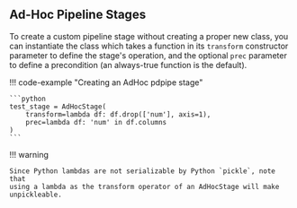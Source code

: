 
## Ad-Hoc Pipeline Stages

To create a custom pipeline stage without creating a proper new class, you can instantiate the  class which takes a function in its `transform` constructor parameter to define the stage's operation, and the optional `prec` parameter to define a precondition (an always-true function is the default).

!!! code-example "Creating an AdHoc pdpipe stage"

    ```python
    test_stage = AdHocStage(
		transform=lambda df: df.drop(['num'], axis=1),
		prec=lambda df: 'num' in df.columns
	)
    ```

!!! warning 

    Since Python lambdas are not serializable by Python `pickle`, note that
    using a lambda as the transform operator of an AdHocStage will make
    unpickleable.
